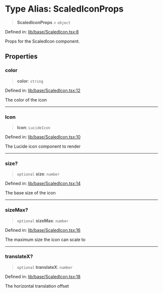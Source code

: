 # Type Alias: ScaledIconProps

> **ScaledIconProps** = `object`

Defined in: [lib/base/ScaledIcon.tsx:8](https://github.com/aldesgroup/goaldn/blob/b43e92ae42dcd6febc9c2c8f0742ef8c669d44f6/lib/base/ScaledIcon.tsx#L8)

Props for the ScaledIcon component.

## Properties

### color

> **color**: `string`

Defined in: [lib/base/ScaledIcon.tsx:12](https://github.com/aldesgroup/goaldn/blob/b43e92ae42dcd6febc9c2c8f0742ef8c669d44f6/lib/base/ScaledIcon.tsx#L12)

The color of the icon

***

### Icon

> **Icon**: `LucideIcon`

Defined in: [lib/base/ScaledIcon.tsx:10](https://github.com/aldesgroup/goaldn/blob/b43e92ae42dcd6febc9c2c8f0742ef8c669d44f6/lib/base/ScaledIcon.tsx#L10)

The Lucide icon component to render

***

### size?

> `optional` **size**: `number`

Defined in: [lib/base/ScaledIcon.tsx:14](https://github.com/aldesgroup/goaldn/blob/b43e92ae42dcd6febc9c2c8f0742ef8c669d44f6/lib/base/ScaledIcon.tsx#L14)

The base size of the icon

***

### sizeMax?

> `optional` **sizeMax**: `number`

Defined in: [lib/base/ScaledIcon.tsx:16](https://github.com/aldesgroup/goaldn/blob/b43e92ae42dcd6febc9c2c8f0742ef8c669d44f6/lib/base/ScaledIcon.tsx#L16)

The maximum size the icon can scale to

***

### translateX?

> `optional` **translateX**: `number`

Defined in: [lib/base/ScaledIcon.tsx:18](https://github.com/aldesgroup/goaldn/blob/b43e92ae42dcd6febc9c2c8f0742ef8c669d44f6/lib/base/ScaledIcon.tsx#L18)

The horizontal translation offset
